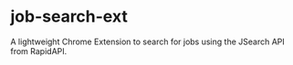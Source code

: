 # job-search-ext
A lightweight Chrome Extension to search for jobs using the JSearch API from RapidAPI.
